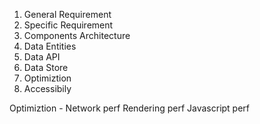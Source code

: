 1. General Requirement
2. Specific Requirement
3. Components Architecture
4. Data Entities
5. Data API
6. Data Store
7. Optimiztion
8. Accessibily

Optimiztion - 
 Network perf
 Rendering perf
 Javascript perf